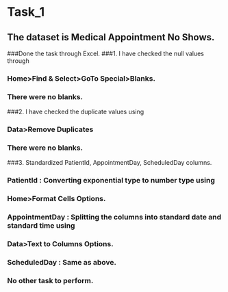# Task_1
##  The dataset is Medical Appointment No Shows.
###Done the task through Excel.
###1. I have checked the null values through
###   Home>Find & Select>GoTo Special>Blanks.
###   There were no blanks.
###2. I have checked the duplicate values using
###   Data>Remove Duplicates
###   There were no blanks.
###3. Standardized PatientId, AppointmentDay, ScheduledDay columns.
###     PatientId : Converting exponential type to number type using
###       Home>Format Cells Options.
###     AppointmentDay : Splitting the columns into standard date and standard time using
###       Data>Text to Columns Options.
###     ScheduledDay : Same as above.
### No other task to perform.
